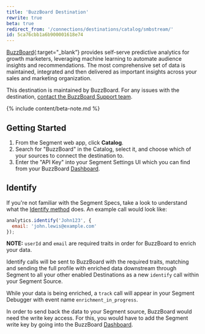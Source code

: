 ```yaml
---
title: 'BuzzBoard Destination'
rewrite: true
beta: true
redirect_from: '/connections/destinations/catalog/smbstream/'
id: 5ca76cbb1a6b900001618e74
---
```

[BuzzBoard](https://www.buzzboard.com/smbstreams/solutions/?utm_source=segmentio&utm_medium=docs&utm_campaign=partners){:target="_blank”} provides self-serve predictive analytics for growth marketers, leveraging machine learning to automate audience insights and recommendations. The most comprehensive set of data is maintained, integrated and then delivered as important insights across your sales and marketing organization.

This destination is maintained by BuzzBoard. For any issues with the destination, [contact the BuzzBoard Support team](mailto:support@buzzboard.com).

{% include content/beta-note.md %}

## Getting Started



1. From the Segment web app, click **Catalog**.
2. Search for "BuzzBoard" in the Catalog, select it, and choose which of your sources to connect the destination to.
3. Enter the "API Key" into your Segment Settings UI which you can find from your BuzzBoard [Dashboard](https://sales.buzzboard.com/v5/stream-dashboard).


## Identify

If you're not familiar with the Segment Specs, take a look to understand what the [Identify method](/docs/connections/spec/identify/) does. An example call would look like:

```js
analytics.identify('John123', {
  email: 'john.lewis@example.com'
});
```

**NOTE:** `userId` and `email` are required traits in order for BuzzBoard to enrich your data.

Identify calls will be sent to BuzzBoard with the required traits, matching and sending the full profile with enriched data downstream through Segment to all your other enabled Destinations as a new `identify` call within your Segment Source.

While your data is being enriched, a `track` call will appear in your Segment Debugger with event name `enrichment_in_progress`.

In order to send back the data to your Segment source, BuzzBoard would need the write key access. For this, you would have to add the Segment write key by going into the BuzzBoard [Dashboard](https://sales.buzzboard.com/v5/stream-dashboard).
